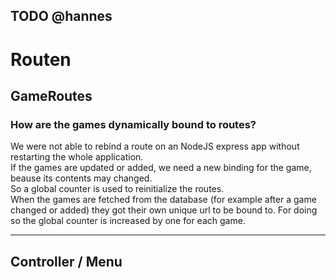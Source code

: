 ## TODO @hannes

# Routen

## GameRoutes

### How are the games dynamically bound to routes?  

We were not able to rebind a route on an NodeJS express app without restarting the whole application.  
If the games are updated or added, we need a new binding for the game, beause its contents may changed.  
So a global counter is used to reinitialize the routes.  
When the games are fetched from the database (for example after a game changed or added) they got their own unique url to be bound to. For doing so the global counter is increased by one for each game.  

------



## Controller / Menu